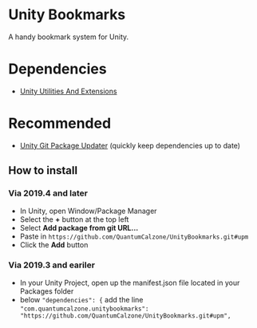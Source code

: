 # Unity Bookmarks
A handy bookmark system for Unity.

# Dependencies
- [Unity Utilities And Extensions](https://github.com/QuantumCalzone/UnityUtilitiesAndExtensions)

# Recommended
- [Unity Git Package Updater](https://github.com/QuantumCalzone/UnityGitPackageUpdater) (quickly keep dependencies up to date)

## How to install
### Via 2019.4 and later
- In Unity, open Window/Package Manager
- Select the 	**+** button at the top left
- Select 	**Add package from git URL...**
- Paste in ```https://github.com/QuantumCalzone/UnityBookmarks.git#upm```
- Click the **Add** button

### Via 2019.3 and eariler
- In your Unity Project, open up the manifest.json file located in your Packages folder
- below ```"dependencies": {``` add the line ```"com.quantumcalzone.unitybookmarks": "https://github.com/QuantumCalzone/UnityBookmarks.git#upm",```
